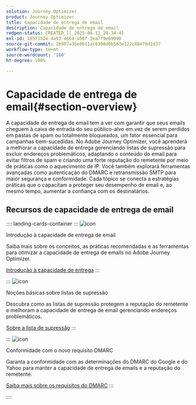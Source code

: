 ```yaml
---
solution: Journey Optimizer
product: Journey Optimizer
title: Capacidade de entrega de email
description: Capacidade de entrega de email
redpen-status: CREATED_||_2025-08-11_20-34-41
exl-id: 1657152e-4a93-4664-a56f-3ea7f9e69098
source-git-commit: 2b907a3be8b11ac6308d0b563e122c88478d1d37
workflow-type: tm+mt
source-wordcount: '180'
ht-degree: 100%

---
```


# Capacidade de entrega de email{#section-overview}

A capacidade de entrega de email tem a ver com garantir que seus emails cheguem à caixa de entrada do seu público-alvo em vez de serem perdidos em pastas de spam ou totalmente bloqueados, um fator essencial para campanhas bem-sucedidas. No Adobe Journey Optimizer, você aprenderá a melhorar a capacidade de entrega gerenciando listas de supressão para excluir endereços problemáticos, adaptando o conteúdo do email para evitar filtros de spam e criando uma forte reputação do remetente por meio de práticas como o aquecimento de IP. Você também explorará ferramentas avançadas como autenticação do DMARC e retransmissão SMTP para maior segurança e conformidade. Cada tópico se conecta a estratégias práticas que o capacitam a proteger seu desempenho de email e, ao mesmo tempo, aumentar a confiança com os destinatários.

## Recursos de capacidade de entrega de email

:::: landing-cards-container
:::
![icon](https://cdn.experienceleague.adobe.com/icons/book.svg)

Introdução à capacidade de entrega de email

Saiba mais sobre os conceitos, as práticas recomendadas e as ferramentas para otimizar a capacidade de entrega de emails no Adobe Journey Optimizer.

[Introdução à capacidade de entrega](../using/reports/deliverability.md)
:::

:::
![icon](https://cdn.experienceleague.adobe.com/icons/list-check.svg)

Noções básicas sobre listas de supressão

Descubra como as listas de supressão protegem a reputação do remetente e melhoram a capacidade de entrega de email gerenciando endereços problemáticos.

[Sobre a lista de supressão](../using/reports/suppression-list.md)
:::

:::
![icon](https://cdn.experienceleague.adobe.com/icons/shield-halved.svg)

Conformidade com o novo requisito DMARC

Garanta a conformidade com as determinações do DMARC do Google e do Yahoo para manter a capacidade de entrega de emails e a reputação do remetente.

[Saiba mais sobre os requisitos do DMARC](../using/configuration/dmarc-record-update.md)
:::

::::
